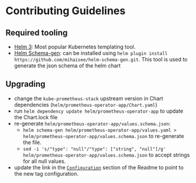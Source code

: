 # Contributing Guidelines

## Required tooling

- [Helm 3](https://helm.sh/docs/intro/install/): Most popular Kubernetes templating tool.
- [Helm Schema-gen](https://github.com/mihaisee/helm-schema-gen.git): can be installed using `helm plugin install https://github.com/mihaisee/helm-schema-gen.git`. This tool is used to generate the json schema of the helm chart

## Upgrading

* change the `kube-prometheus-stack` upstream version in Chart dependencies (`helm/prometheus-operator-app/Chart.yaml`)
* run `helm dependency update helm/prometheus-operator-app` to update the Chart.lock file
* re-generate `helm/prometheus-operator-app/values.schema.json`:
  * `helm schema-gen helm/prometheus-operator-app/values.yaml > helm/prometheus-operator-app/values.schema.json` to re-generate the file.
  * `sed -i 's/"type": "null"/"type": ["string", "null"]/g' helm/prometheus-operator-app/values.schema.json` to accept strings for all null values.
* update the link in the [`Configuration`](./README.md#configuration) section of the Readme to point to the new tag configuration.

